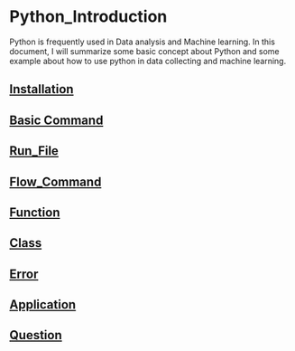 # Python_Introduction
Python is frequently used in Data analysis and Machine learning. 
In this document, I will summarize some basic concept about Python 
and some example about how to use python in data collecting and machine learning. 

## [Installation](./1_Installation.md)

## [Basic Command](./2_Basic_Command.md)

## [Run_File](./3_Run_File.md)

## [Flow_Command](./4_Flow_Command.md)

## [Function](./5_Function.md)

## [Class](./6_Class.md)

## [Error](./7_Error.md)

## [Application](./8_Application.md)

## [Question](./9_Question.md)
